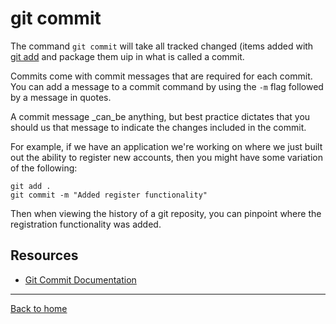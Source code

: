 # git commit

The command `git commit` will take all tracked changed (items added with [git add](./Add.md) and package them uip in what is called a commit.

Commits come with commit messages that are required for each commit. You can add a message to a commit command by using the `-m` flag followed by a message in quotes.

A commit message _can_be anything, but best practice dictates that you should us that message to indicate the changes included in the commit.

For example, if we have an application we're working on where we just built out the ability to register new accounts, then you might have some variation of the following:

```
git add .
git commit -m "Added register functionality"
```

Then when viewing the history of a git reposity, you can pinpoint where the registration functionality was added.

## Resources

- [Git Commit Documentation](https://git-scm.com/docs/git-commit)

---

[Back to home](./README.md)